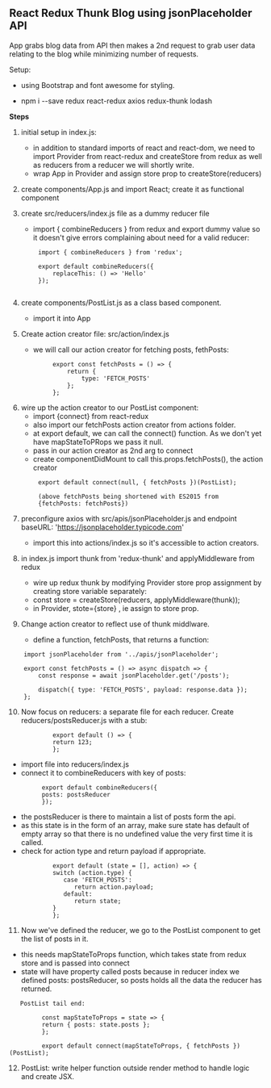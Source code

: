 ## React Redux Thunk Blog using jsonPlaceholder API

App grabs blog data from API then makes a 2nd request to grab user data relating to the blog while minimizing number of requests.

Setup:

- using Bootstrap and font awesome for styling.

- npm i --save redux react-redux axios redux-thunk lodash

**Steps**

1. initial setup in index.js:

   - in addition to standard imports of react and react-dom, we need to import Provider from react-redux and createStore from redux as well as reducers from a reducer we will shortly write.
   - wrap App in Provider and assign store prop to createStore(reducers)

2. create components/App.js and import React; create it as functional component

3. create src/reducers/index.js file as a dummy reducer file

   - import { combineReducers } from redux and export dummy value so it doesn't give errors complaining about need for a valid reducer:

```
        import { combineReducers } from 'redux';

        export default combineReducers({
            replaceThis: () => 'Hello'
        });


```

4. create components/PostList.js as a class based component.

   - import it into App

5. Create action creator file: src/action/index.js
   - we will call our action creator for fetching posts, fethPosts:

```
            export const fetchPosts = () => {
                return {
                    type: 'FETCH_POSTS'
                };
            };

```

6. wire up the action creator to our PostList component:
   - import {connect} from react-redux
   - also import our fetchPosts action creator from actions folder.
   - at export default, we can call the connect() function. As we don't yet have mapStateToPRops we pass it null.
   - pass in our action creator as 2nd arg to connect
   - create componentDidMount to call this.props.fetchPosts(), the action creator

```
        export default connect(null, { fetchPosts })(PostList);

        (above fetchPosts being shortened with ES2015 from
        {fetchPosts: fetchPosts})
```

7. preconfigure axios with src/apis/jsonPlaceholder.js and endpoint baseURL: 'https://jsonplaceholder.typicode.com'

   - import this into actions/index.js so it's accessible to action creators.

8. in index.js import thunk from 'redux-thunk' and applyMiddleware from redux

   - wire up redux thunk by modifying Provider store prop assignment by creating store variable separately:
   - const store = createStore(reducers, applyMiddleware(thunk));
   - in Provider, stote={store} , ie assign to store prop.

9. Change action creator to reflect use of thunk middlware.
   - define a function, fetchPosts, that returns a function:

```
    import jsonPlaceholder from '../apis/jsonPlaceholder';

    export const fetchPosts = () => async dispatch => {
        const response = await jsonPlaceholder.get('/posts');

        dispatch({ type: 'FETCH_POSTS', payload: response.data });
    };
```

10. Now focus on reducers: a separate file for each reducer. Create reducers/postsReducer.js
    with a stub:

```
            export default () => {
            return 123;
            };

```

- import file into reducers/index.js
- connect it to combineReducers with key of posts:

```
         export default combineReducers({
         posts: postsReducer
         });

```

- the postsReducer is there to maintain a list of posts form the api.
- as this state is in the form of an array, make sure state has default of empty array so that there is no undefined value the very first time it is called.
- check for action type and return payload if appropriate.

```
            export default (state = [], action) => {
            switch (action.type) {
               case 'FETCH_POSTS':
                  return action.payload;
               default:
                  return state;
            }
            };
```

11. Now we've defined the reducer, we go to the PostList component to get the list of posts in it.

- this needs mapStateToProps function, which takes state from redux store and is passed into connect
- state will have property called posts because in reducer index we defined posts: postsReducer, so posts holds all the data the reducer has returned.

```
   PostList tail end:

         const mapStateToProps = state => {
         return { posts: state.posts };
         };

         export default connect(mapStateToProps, { fetchPosts })(PostList);
```

12. PostList: write helper function outside render method to handle logic and create JSX.
